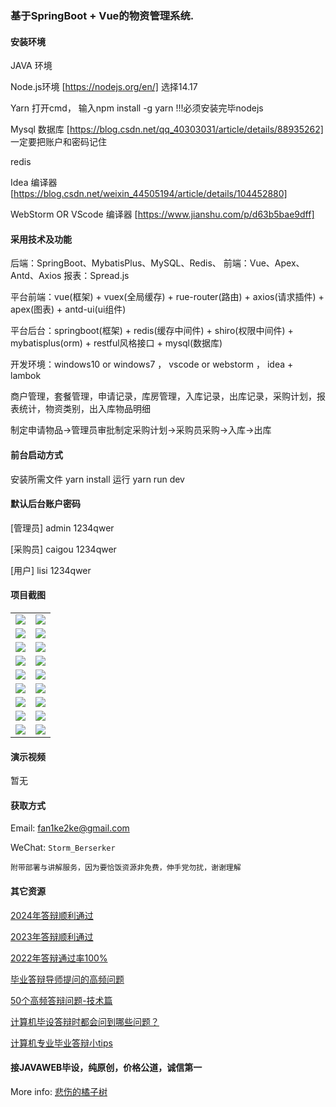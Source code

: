 ### 基于SpringBoot + Vue的物资管理系统.

#### 安装环境

JAVA 环境 

Node.js环境 [https://nodejs.org/en/] 选择14.17

Yarn 打开cmd， 输入npm install -g yarn !!!必须安装完毕nodejs

Mysql 数据库 [https://blog.csdn.net/qq_40303031/article/details/88935262] 一定要把账户和密码记住

redis

Idea 编译器 [https://blog.csdn.net/weixin_44505194/article/details/104452880]

WebStorm OR VScode 编译器 [https://www.jianshu.com/p/d63b5bae9dff]

#### 采用技术及功能

后端：SpringBoot、MybatisPlus、MySQL、Redis、
前端：Vue、Apex、Antd、Axios
报表：Spread.js

平台前端：vue(框架) + vuex(全局缓存) + rue-router(路由) + axios(请求插件) + apex(图表)  + antd-ui(ui组件)

平台后台：springboot(框架) + redis(缓存中间件) + shiro(权限中间件) + mybatisplus(orm) + restful风格接口 + mysql(数据库)

开发环境：windows10 or windows7 ， vscode or webstorm ， idea + lambok

商户管理，套餐管理，申请记录，库房管理，入库记录，出库记录，采购计划，报表统计，物资类别，出入库物品明细

制定申请物品->管理员审批制定采购计划->采购员采购->入库->出库


#### 前台启动方式
安装所需文件 yarn install 
运行 yarn run dev

#### 默认后台账户密码
[管理员]
admin
1234qwer

[采购员]
caigou
1234qwer

[用户]
lisi
1234qwer
#### 项目截图

|  |  |
|---------------------|---------------------|
| ![](https://fank-bucket-oss.oss-cn-beijing.aliyuncs.com/img/1703907138762.jpg) | ![](https://fank-bucket-oss.oss-cn-beijing.aliyuncs.com/img/1703907317483.jpg) |
| ![](https://fank-bucket-oss.oss-cn-beijing.aliyuncs.com/img/1703907125711.jpg) | ![](https://fank-bucket-oss.oss-cn-beijing.aliyuncs.com/img/1703907304037.jpg) |
| ![](https://fank-bucket-oss.oss-cn-beijing.aliyuncs.com/img/1703907113125.jpg) | ![](https://fank-bucket-oss.oss-cn-beijing.aliyuncs.com/img/1703907268190.jpg) |
| ![](https://fank-bucket-oss.oss-cn-beijing.aliyuncs.com/img/1703907098318.jpg) | ![](https://fank-bucket-oss.oss-cn-beijing.aliyuncs.com/img/1703907247498.jpg) |
| ![](https://fank-bucket-oss.oss-cn-beijing.aliyuncs.com/img/1703907608952.jpg) | ![](https://fank-bucket-oss.oss-cn-beijing.aliyuncs.com/img/1703907224697.jpg) |
| ![](https://fank-bucket-oss.oss-cn-beijing.aliyuncs.com/img/1703907599256.jpg) | ![](https://fank-bucket-oss.oss-cn-beijing.aliyuncs.com/img/1703907209784.jpg) |
| ![](https://fank-bucket-oss.oss-cn-beijing.aliyuncs.com/img/1703907578751.jpg) | ![](https://fank-bucket-oss.oss-cn-beijing.aliyuncs.com/img/1703907187396.jpg) |
| ![](https://fank-bucket-oss.oss-cn-beijing.aliyuncs.com/img/1703907368072.jpg) | ![](https://fank-bucket-oss.oss-cn-beijing.aliyuncs.com/img/1703907170241.jpg) |
| ![](https://fank-bucket-oss.oss-cn-beijing.aliyuncs.com/img/1703907351735.jpg) | ![](https://fank-bucket-oss.oss-cn-beijing.aliyuncs.com/img/1703907151020.jpg) |


#### 演示视频

暂无

#### 获取方式

Email: fan1ke2ke@gmail.com

WeChat: `Storm_Berserker`

`附带部署与讲解服务，因为要恰饭资源非免费，伸手党勿扰，谢谢理解`

#### 其它资源

[2024年答辩顺利通过](https://berserker287.github.io/2024/06/06/2024%E5%B9%B4%E7%AD%94%E8%BE%A9%E9%A1%BA%E5%88%A9%E9%80%9A%E8%BF%87/)

[2023年答辩顺利通过](https://berserker287.github.io/2023/06/14/2023%E5%B9%B4%E7%AD%94%E8%BE%A9%E9%A1%BA%E5%88%A9%E9%80%9A%E8%BF%87/)

[2022年答辩通过率100%](https://berserker287.github.io/2022/05/25/%E9%A1%B9%E7%9B%AE%E4%BA%A4%E6%98%93%E8%AE%B0%E5%BD%95/)

[毕业答辩导师提问的高频问题](https://berserker287.github.io/2023/06/13/%E6%AF%95%E4%B8%9A%E7%AD%94%E8%BE%A9%E5%AF%BC%E5%B8%88%E6%8F%90%E9%97%AE%E7%9A%84%E9%AB%98%E9%A2%91%E9%97%AE%E9%A2%98/)

[50个高频答辩问题-技术篇](https://berserker287.github.io/2023/06/13/50%E4%B8%AA%E9%AB%98%E9%A2%91%E7%AD%94%E8%BE%A9%E9%97%AE%E9%A2%98-%E6%8A%80%E6%9C%AF%E7%AF%87/)

[计算机毕设答辩时都会问到哪些问题？](https://www.zhihu.com/question/31020988)

[计算机专业毕业答辩小tips](https://zhuanlan.zhihu.com/p/145911029)

#### 接JAVAWEB毕设，纯原创，价格公道，诚信第一

More info: [悲伤的橘子树](https://berserker287.github.io/)

